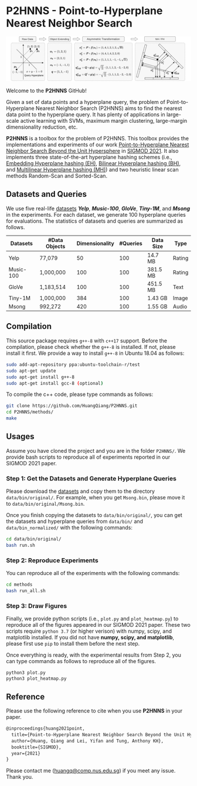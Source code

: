 # P2HNNS - Point-to-Hyperplane Nearest Neighbor Search

<img src="p2h-overview.jpg"/>

Welcome to the **P2HNNS** GitHub!

Given a set of data points and a hyperplane query, the problem of Point-to-Hyperplane Nearest Neighbor Search (P2HNNS) aims to find the nearest data point to the hyperplane query. It has plenty of applications in large-scale active learning with SVMs, maximum margin clustering, large-margin dimensionality reduction, etc.

**P2HNNS** is a toolbox for the problem of P2HNNS. This toolbox provides the implementations and experiments of our work [Point-to-Hyperplane Nearest Neighbor Search Beyond the Unit Hypersphere](https://github.com/HuangQiang/P2HNNS) in [SIGMOD 2021](https://2021.sigmod.org/). It also implements three state-of-the-art hyperplane hashing schemes (i.e., [Embedding Hyperplane hashing (EH)](https://citeseerx.ist.psu.edu/viewdoc/download?doi=10.1.1.185.4684&rep=rep1&type=pdf), [Bilinear Hyperplane hashing (BH)](https://icml.cc/Conferences/2012/papers/16.pdf), and [Multilinear Hyperplane hashing (MH)](https://openaccess.thecvf.com/content_cvpr_2016/papers/Liu_Multilinear_Hyperplane_Hashing_CVPR_2016_paper.pdf)) and two heuristic linear scan methods Random-Scan and Sorted-Scan.

## Datasets and Queries

We use five real-life [datasets](https://drive.google.com/drive/folders/1aBFV4feZcLnQkDR7tjC-Kj7g3MpfBqv7?usp=sharing) ***Yelp***, ***Music-100***, ***GloVe***, ***Tiny-1M***, and ***Msong*** in the experiments. For each dataset, we generate 100 hyperplane queries for evaluations. The statistics of datasets and queries are summarized as follows.

| Datasets  | #Data Objects | Dimensionality | #Queries | Data Size | Type   |
| --------- | ------------- | -------------- | -------- | --------- | ------ |
| Yelp      | 77,079        | 50             | 100      | 14.7 MB   | Rating |
| Music-100 | 1,000,000     | 100            | 100      | 381.5 MB  | Rating |
| GloVe     | 1,183,514     | 100            | 100      | 451.5 MB  | Text   |
| Tiny-1M   | 1,000,000     | 384            | 100      | 1.43 GB   | Image  |
| Msong     | 992,272       | 420            | 100      | 1.55 GB   | Audio  |

## Compilation

This source package requires ```g++-8``` with ```c++17``` support. Before the compilation, please check whether the `g++-8` is installed. If not, please install it first. We provide a way to install `g++-8` in Ubuntu 18.04 as follows:

```bash
sudo add-apt-repository ppa:ubuntu-toolchain-r/test
sudo apt-get update
sudo apt-get install g++-8
sudo apt-get install gcc-8 (optional)
```

To compile the c++ code, please type commands as follows:

```bash
git clone https://github.com/HuangQiang/P2HNNS.git
cd P2HNNS/methods/
make
```

## Usages

Assume you have cloned the project and you are in the folder `P2HNNS/`. We provide bash scripts to reproduce all of experiments reported in our SIGMOD 2021 paper.

### Step 1: Get the Datasets and Generate Hyperplane Queries

Please download the [datasets](https://drive.google.com/drive/folders/1aBFV4feZcLnQkDR7tjC-Kj7g3MpfBqv7?usp=sharing) and copy them to the directory `data/bin/original/`. For example, when you get `Msong.bin`, please move it to `data/bin/original/Msong.bin`.

Once you finish copying the datasets to `data/bin/original/`, you can get the datasets and hyperplane queries from `data/bin/` and `data/bin_normalized/` with the following commands:

```bash
cd data/bin/original/
bash run.sh
```

### Step 2: Reproduce Experiments

You can reproduce all of the experiments with the following commands:

```bash
cd methods
bash run_all.sh
```

### Step 3: Draw Figures

Finally, we provide python scripts (i.e., `plot.py` and `plot_heatmap.py`) to reproduce all of the figures appeared in our SIGMOD 2021 paper. These two scripts require `python 3.7` (or higher verison) with numpy, scipy, and matplotlib installed. If you did not have **numpy, scipy, and matplotlib**, please first use `pip` to install them before the next step.

Once everything is ready, with the experimental results from Step 2, you can type commands as follows to reproduce all of the figures.

```batch
python3 plot.py
python3 plot_heatmap.py
```

## Reference

Please use the following reference to cite when you use **P2HNNS** in your paper.

```tex
@inproceedings{huang2021point,
  title={Point-to-Hyperplane Nearest Neighbor Search Beyond the Unit Hypersphere},
  author={Huang, Qiang and Lei, Yifan and Tung, Anthony KH},
  booktitle={SIGMOD},
  year={2021}
}
```

Please contact me (huangq@comp.nus.edu.sg) if you meet any issue. Thank you.

